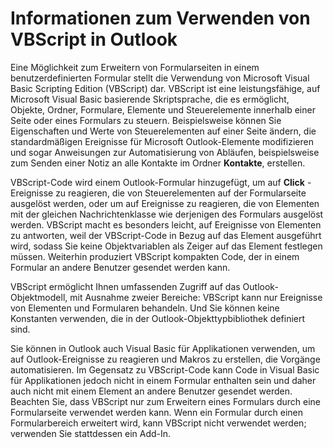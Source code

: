 
# Informationen zum Verwenden von VBScript in Outlook

Eine Möglichkeit zum Erweitern von Formularseiten in einem benutzerdefinierten Formular stellt die Verwendung von Microsoft Visual Basic Scripting Edition (VBScript) dar. VBScript ist eine leistungsfähige, auf Microsoft Visual Basic basierende Skriptsprache, die es ermöglicht, Objekte, Ordner, Formulare, Elemente und Steuerelemente innerhalb einer Seite oder eines Formulars zu steuern. Beispielsweise können Sie Eigenschaften und Werte von Steuerelementen auf einer Seite ändern, die standardmäßigen Ereignisse für Microsoft Outlook-Elemente modifizieren und sogar Anweisungen zur Automatisierung von Abläufen, beispielsweise zum Senden einer Notiz an alle Kontakte im Ordner  **Kontakte**, erstellen.

VBScript-Code wird einem Outlook-Formular hinzugefügt, um auf  **Click** -Ereignisse zu reagieren, die von Steuerelementen auf der Formularseite ausgelöst werden, oder um auf Ereignisse zu reagieren, die von Elementen mit der gleichen Nachrichtenklasse wie derjenigen des Formulars ausgelöst werden. VBScript macht es besonders leicht, auf Ereignisse von Elementen zu antworten, weil der VBScript-Code in Bezug auf das Element ausgeführt wird, sodass Sie keine Objektvariablen als Zeiger auf das Element festlegen müssen. Weiterhin produziert VBScript kompakten Code, der in einem Formular an andere Benutzer gesendet werden kann.

VBScript ermöglicht Ihnen umfassenden Zugriff auf das Outlook-Objektmodell, mit Ausnahme zweier Bereiche: VBScript kann nur Ereignisse von Elementen und Formularen behandeln. Und Sie können keine Konstanten verwenden, die in der Outlook-Objekttypbibliothek definiert sind.

Sie können in Outlook auch Visual Basic für Applikationen verwenden, um auf Outlook-Ereignisse zu reagieren und Makros zu erstellen, die Vorgänge automatisieren. Im Gegensatz zu VBScript-Code kann Code in Visual Basic für Applikationen jedoch nicht in einem Formular enthalten sein und daher auch nicht mit einem Element an andere Benutzer gesendet werden. Beachten Sie, dass VBScript nur zum Erweitern eines Formulars durch eine Formularseite verwendet werden kann. Wenn ein Formular durch einen Formularbereich erweitert wird, kann VBScript nicht verwendet werden; verwenden Sie stattdessen ein Add-In.
